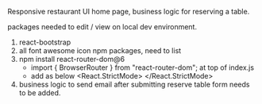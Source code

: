 Responsive restaurant UI home page, business logic for reserving a table.

packages needed to edit / view on local dev environment.

1. react-bootstrap
2. all font awesome icon npm packages, need to list
3. npm install react-router-dom@6
    - import { BrowserRouter } from "react-router-dom"; at top of index.js
    - add <BroswerRouter> as below
             <React.StrictMode>
             <BrowserRouter>
             <App />
             </BrowserRouter>
            </React.StrictMode>
4. business logic to send email after submitting reserve table form needs to be added.